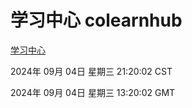 # 学习中心 colearnhub
[学习中心](http://219.139.196.164:56308/colearnhub/)

2024年 09月 04日 星期三 21:20:02 CST

2024年 09月 04日 星期三 13:20:02 GMT
